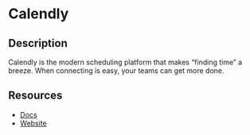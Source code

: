 # Calendly

## Description

Calendly is the modern scheduling platform that makes “finding time” a breeze. When connecting is easy, your teams can get more done.

## Resources

- [Docs](https://developer.calendly.com/api-docs)
- [Website](calendly.com)
